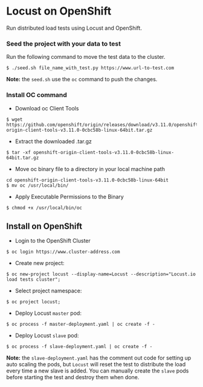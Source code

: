 # Locust on OpenShift

Run distributed load tests using Locust and OpenShift.

### Seed the project with your data to test

Run the following command to move the test data to the cluster.

```
$ ./seed.sh file_name_with_test.py https://www.url-to-test.com
```

__Note:__ the `seed.sh` use the `oc` command to push the changes.


### Install OC command

* Download oc Client Tools

```
$ wget https://github.com/openshift/origin/releases/download/v3.11.0/openshift-origin-client-tools-v3.11.0-0cbc58b-linux-64bit.tar.gz
```

* Extract the downloaded .tar.gz

```
$ tar -xf openshift-origin-client-tools-v3.11.0-0cbc58b-linux-64bit.tar.gz
```

* Move oc binary file to a directory in your local machine path

```
cd openshift-origin-client-tools-v3.11.0-0cbc58b-linux-64bit
$ mv oc /usr/local/bin/
```

* Apply Executable Permissions to the Binary

```
$ chmod +x /usr/local/bin/oc
```

## Install on OpenShift

* Login to the OpenShift Cluster

```
$ oc login https://www.cluster-address.com
```

* Create new project:

```
$ oc new-project locust --display-name=Locust --description="Locust.io load tests cluster";
```

* Select project namespace:

```
$ oc project locust;
```

* Deploy Locust `master` pod:

```
$ oc process -f master-deployment.yaml | oc create -f -
```

* Deploy Locust `slave` pod:

```
$ oc process -f slave-deployment.yaml | oc create -f -
```

__Note:__ the `slave-deployment.yaml` has the comment out code for setting up auto scaling the pods, but `Locust` will reset the test to distribute the load every time a new slave is added. You can manually create the `slave` pods before starting the test and destroy them when done.
